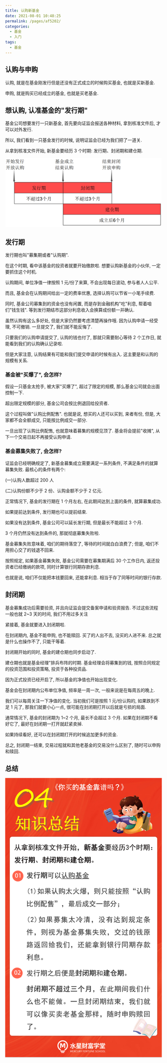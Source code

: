 ```yaml
---
title: 认购新基金
date: 2021-08-01 10:48:25
permalink: /pages/af5202/
categories:
  - 基金
  - 入门
tags:
  - 基金
---
```


## 认购与申购

认购, 就是在基金刚发行但是还没有正式成立的时候购买基金, 也就是买新基金.

申购, 就是购买已经成立的基金, 也就是买老基金.

## 想认购, 认准基金的"发行期"

基金公司想要发行一只新基金, 首先要向证监会报送各种材料, 拿到核准文件后, 才可以对外发行.

所以, 我们看到一只基金发行的时候, 说明证监会已经为我们把了一道关.

从拿到核准文件开始, 新基金要经历 3 个时期: 发行期、封闭期和建仓期.

![](../../.vuepress/public/img/fund/008.png)

## 发行期

发行期也叫"募集期或者"认购期".

在这个时期, 看中该基金的投资者就要开始缴款啦. 想要认购新基金的小伙伴, 一定要抓住这个时机.

认购期间, 单位净值一律按照 1 元/份了来算, 不会出现每日波动, 参与者人人公平.

而且, 基金会在认购期间给出一定的费率优惠, 选择认购可以节省一小笔手续费.

同时, 基金公司募集到的资金也没有闲置, 而是存到金融机构"吃"利息, 帮着咱们"钱生钱". 等到发行期结市这部分利息收入会换算成份额一并确认.

虽然认购有这么多好处, 但是大家仍然要考虑清楚再操作哦. 因为认购申请一经受理, 不可撤销. 一旦提交了, 我们就不能反悔了.

只要我们的认购申请提交了, 认购的钱也付了, 那就只需要耐心等待 2 个工作日, 就能看到我们的认购确认记录啦.

但是大家注意, 认购结果有可能和我们提交申请的时候有出入. 这主要是和认购的规模有关系.

### 基金被"买爆了", 会怎样?

假设一只基金太抢手, 被大家"买爆了", 超过了限定的规模, 那么基金公司就会出面控制一下.

超出限定规模的部分, 基金公司会按比例退回给投资者.

这个过程叫做"认购比例配售". 也就是说, 想买的人还可以买到, 来者有份, 但是, 大家都不会全额成交, 只能按比例成交一部分.

一旦出现了认购比例配售, 也就意味着募集的规模见顶了. 基金将会提前"收摊", 从下一个交易日起不再接受认购申请.

### 基金募集失败了, 会怎样?

证监会已经明确规定了, 新基金募集成立需要满足一系列条件, 不满足条件的就算募集失败. 最核心的条件有两个:

(一)认购人数超过 200 人

(二)认购份额不少于 2 份、认购金额不少于 2 亿元.

正常情况下, 基金的发行期在 1 个月左右, 在此期间达到上面的条件, 就算募集成功.

如果提前达到条件, 发行期也可以提前结束.

如果没有达到条件, 基金公司可以延长发行期, 但是最长不能超过 3 个月.

3 个月仍然没有达到条件的, 那就彻底募集失败啦.

基金募集失败意味着, 咱们的期待落空了, 等待的时间就白白浪费了; 但是, 咱们不用担心交了的钱退不回来.

按照规定, 如果基金募集失败, 基金公司需要在募集期满后 30 个工作日内, 返还投资者已经缴纳的款项, 同时计算银行同期存款利息.

也就是说, 咱们不仅能把本钱要回来, 还能拿利息. 相当于存了同等时间的银行存款.

## 封闭期

基金募集成功后需要验资, 并且向证监会提交备案申请和验资报告. 不过这些流程一般也就 2~3 天的时间, 我们不用过多关注

紧接着, 基金就要进入封闭期啦.

在封闭期内, 基金不能申购, 也不能赎回. 买了的人出不去, 没买的人进不来. 总之就是什么也操作不了, 只能干等着.

封闭期开始的同时, 基金的建仓期也同步启动了.

建仓期也就是基金经理"排兵布阵的时期. 基金经理会将募集到的钱, 按照合同规定的投资范围和投资策略, 投资于各种投资品.

因为正式投资已经开启了, 所以基金的净值也开始出现变化.

基金会在封闭期内公布单位净值, 频率是一周一次, 一般来说是在每周五的晚上.

我们可以每周关注一下净值的变化. 当初我们可是按照 1 元/份认购的, 如果跌到不足 1 元了, 那我们就要小心一点, 很可能在封闭期打开以后就是亏损的局面.

通常情况下, 基金的封闭期为 1~2 个月, 最长不会超过 3 个月. 如果在封闭期不看好它了, 最好在封闭期一打开就赶紧卖掉.

如果持续看好, 还可以在封闭期打开的时候追加更多的资金.

总之, 封闭期一结束, 交易过程就和其他老基金的交易没什么区别了, 随时可以申购和赎回.

## 总结

![](../../.vuepress/public/img/fund/009.png)
